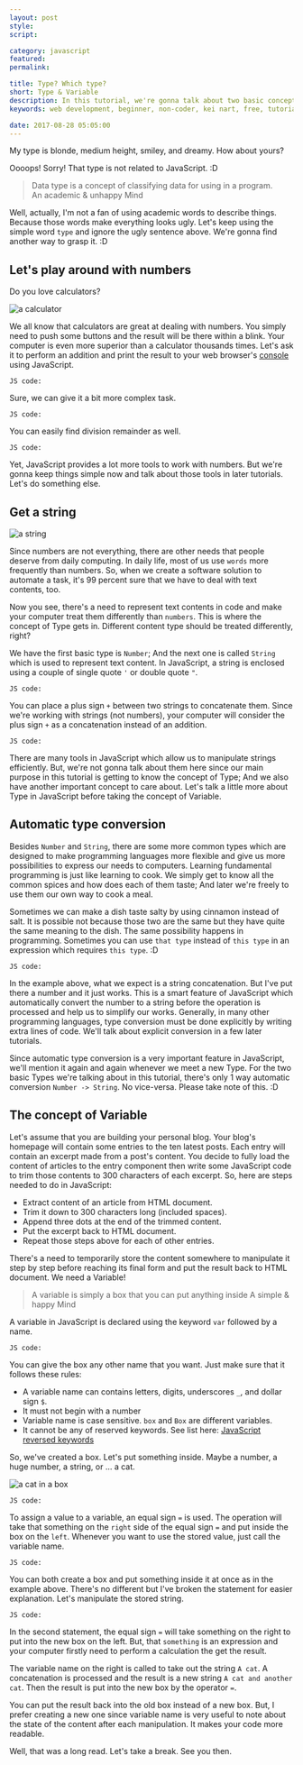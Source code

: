 ```yaml
---
layout: post
style:
script:

category: javascript
featured:
permalink:

title: Type? Which type?
short: Type & Variable
description: In this tutorial, we're gonna talk about two basic concepts in programming (Type & Variable); <br>And have a gentle introduce to the most two common Types. <br>Let's get started with the concept of Type.
keywords: web development, beginner, non-coder, kei nart, free, tutorial, coding, programming, code nart, javascript, type, number, string, variable

date: 2017-08-28 05:05:00
---
```


My type is blonde, medium height, smiley, and dreamy. How about yours?

Oooops! Sorry! That type is not related to JavaScript. :D

> Data type is a concept of classifying data for using in a program.  
> An academic & unhappy Mind

Well, actually, I'm not a fan of using academic words to describe things. Because
those words make everything looks ugly. Let's keep using the simple word `type`
and ignore the ugly sentence above. We're gonna find another way to grasp it. :D

## Let's play around with numbers

Do you love calculators?

![a calculator](/images/javascript/2/calculator.jpg)

We all know that calculators are great at dealing with numbers. You simply need
to push some buttons and the result will be there within a blink. Your computer
is even more superior than a calculator thousands times. Let's ask it to perform
an addition and print the result to your web browser's
[console](https://codenart.github.io/smart/#the-baby-first-javascript-statements)
using JavaScript.

`JS code:`
<script src="https://gist.github.com/codenart/50eb5a9b1c7e7bcc92ddfcb38f15c3e4.js">
</script>

Sure, we can give it a bit more complex task.

`JS code:`
<script src="https://gist.github.com/codenart/4549a1ae9566cee8c5d016fe0e0fcec6.js">
</script>

You can easily find division remainder as well.

`JS code:`
<script src="https://gist.github.com/codenart/ae8da240dc80c8cd5bee4fc663b9cec7.js">
</script>

Yet, JavaScript provides a lot more tools to work with numbers. But we're gonna
keep things simple now and talk about those tools in later tutorials. Let's
do something else.

## Get a string

![a string](/images/javascript/2/string.jpg)

Since numbers are not everything, there are other needs that people deserve from
daily computing. In daily life, most of us use `words` more frequently than
numbers. So, when we create a software solution to automate a task, it's 99
percent sure that we have to deal with text contents, too.

Now you see, there's a need to represent text contents in code and make your
computer treat them differently than `numbers`. This is where the concept of
Type gets in. Different content type should be treated differently, right?

We have the first basic type is `Number`; And the next one is called `String`
which is used to represent text content. In JavaScript, a string is enclosed
using a couple of single quote `'` or double quote `"`.

`JS code:`
<script src="https://gist.github.com/codenart/04c89eaaa262adcdefbb5e21bdcf5721.js">
</script>

You can place a plus sign `+` between two strings to concatenate them. Since
we're working with strings (not numbers), your computer will consider the plus
sign `+` as a concatenation instead of an addition.

`JS code:`
<script src="https://gist.github.com/codenart/091d76fcb44a1541f31d36b575217ed4.js">
</script>

There are many tools in JavaScript which allow us to manipulate strings efficiently.
But, we're not gonna talk about them here since our main purpose in this tutorial
is getting to know the concept of Type; And we also have another important concept
to care about. Let's talk a little more about Type in JavaScript before taking
the concept of Variable.

## Automatic type conversion

Besides `Number` and `String`, there are some more common types which are designed
to make programming languages more flexible and give us more possibilities to
express our needs to computers. Learning fundamental programming is just like
learning to cook. We simply get to know all the common spices and how does each of
them taste; And later we're freely to use them our own way to cook a meal.

Sometimes we can make a dish taste salty by using cinnamon instead of salt. It is
possible not because those two are the same but they have quite the same meaning
to the dish. The same possibility happens in programming. Sometimes you can use
`that type` instead of `this type` in an expression which requires `this type`. :D

`JS code:`
<script src="https://gist.github.com/codenart/22ab375e9ab434ad549ec21ee64cd1f6.js">
</script>

In the example above, what we expect is a string concatenation. But I've put
there a number and it just works. This is a smart feature of JavaScript which
automatically convert the number to a string before the operation is processed
and help us to simplify our works. Generally, in many other programming languages,
type conversion must be done explicitly by writing extra lines of code. We'll
talk about explicit conversion in a few later tutorials.

Since automatic type conversion is a very important feature in JavaScript, we'll
mention it again and again whenever we meet a new Type. For the two basic Types
we're talking about in this tutorial, there's only 1 way automatic conversion
`Number -> String`. No vice-versa. Please take note of this. :D

## The concept of Variable

Let's assume that you are building your personal blog. Your blog's homepage will
contain some entries to the ten latest posts. Each entry will contain an excerpt
made from a post's content. You decide to fully load the content of articles to
the entry component then write some JavaScript code to trim those contents to
300 characters of each excerpt. So, here are steps needed to do in JavaScript:

- Extract content of an article from HTML document.
- Trim it down to 300 characters long (included spaces).
- Append three dots at the end of the trimmed content.
- Put the excerpt back to HTML document.
- Repeat those steps above for each of other entries.

There's a need to temporarily store the content somewhere to manipulate it step
by step before reaching its final form and put the result back to HTML document.
We need a Variable!

> A variable is simply a box that you can put anything inside
> A simple & happy Mind

A variable in JavaScript is declared using the keyword `var` followed by a name.

`JS code:`
<script src="https://gist.github.com/codenart/1cdf13eaf423122c77323193d4729015.js">
</script>

You can give the box any other name that you want. Just make sure that it follows
these rules:

- A variable name can contains letters, digits, underscores `_`, and dollar sign `$`.
- It must not begin with a number
- Variable name is case sensitive. `box` and `Box` are different variables.
- It cannot be any of reserved keywords. See list here:
[JavaScript reversed keywords](https://www.w3schools.com/js/js_reserved.asp)

So, we've created a box. Let's put something inside. Maybe a number, a huge number,
a string, or ... a cat.

![a cat in a box](/images/javascript/2/cat.jpg)

`JS code:`
<script src="https://gist.github.com/codenart/0d154adf692c8117c4bf933ac76176b5.js">
</script>

To assign a value to a variable, an equal sign `=` is used. The operation will
take that something on the `right` side of the equal sign `=` and put inside the
box on the `left`. Whenever you want to use the stored value, just call the
variable name.

`JS code:`
<script src="https://gist.github.com/codenart/d07b0efd36b06a29f95eab9690efd8d2.js">
</script>

You can both create a box and put something inside it at once as in the example
above. There's no different but I've broken the statement for easier explanation.
Let's manipulate the stored string.

`JS code:`
<script src="https://gist.github.com/codenart/1e8bc0361bfa04545427eef9c61c2389.js">
</script>

In the second statement, the equal sign `=` will take something on the right to
put into the new box on the left. But, that `something` is an expression and
your computer firstly need to perform a calculation the get the result.

The variable name on the right is called to take out the string `A cat`. A
concatenation is processed and the result is a new string `A cat and another cat`.
Then the result is put into the new box by the operator `=`.

You can put the result back into the old box instead of a new box. But, I prefer
creating a new one since variable name is very useful to note about the state of
the content after each manipulation. It makes your code more readable.

Well, that was a long read. Let's take a break. See you then.
